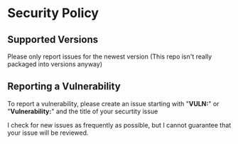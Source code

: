 # Security Policy

## Supported Versions

Please only report issues for the newest version (This repo isn't really packaged into versions anyway)

## Reporting a Vulnerability

To report a vulnerability, please create an issue starting with "**VULN:**" or "**Vulnerability:**" and the title of your securtity issue

I check for new issues as frequently as possible, but I cannot guarantee that your issue will be reviewed.
